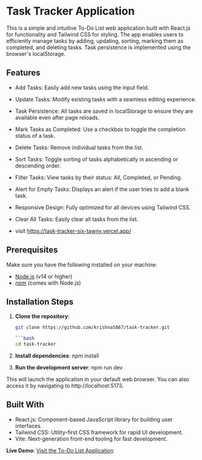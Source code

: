 # Task Tracker Application

This is a simple and intuitive To-Do List web application built with React.js for functionality and Tailwind CSS for styling. The app enables users to efficiently manage tasks by adding, updating, sorting, marking them as completed, and deleting tasks. Task persistence is implemented using the browser's localStorage.

## Features

- Add Tasks: Easily add new tasks using the input field.
- Update Tasks: Modify existing tasks with a seamless editing experience.
- Task Persistence: All tasks are saved in localStorage to ensure they are available    even after page reloads.
- Mark Tasks as Completed: Use a checkbox to toggle the completion status of a task.
- Delete Tasks: Remove individual tasks from the list.
- Sort Tasks: Toggle sorting of tasks alphabetically in ascending or descending order.
- Filter Tasks: View tasks by their status: All, Completed, or Pending.
- Alert for Empty Tasks: Displays an alert if the user tries to add a blank task.
- Responsive Design: Fully optimized for all devices using Tailwind CSS.
- Clear All Tasks: Easily clear all tasks from the list.

- visit https://task-tracker-six-tawny.vercel.app/

## Prerequisites

Make sure you have the following installed on your machine:

- [Node.js](https://nodejs.org/) (v14 or higher)
- [npm](https://www.npmjs.com/) (comes with Node.js)

## Installation Steps

1. **Clone the repository**:

   ````bash
   git clone https://github.com/krishna5867/task-tracker.git

   ```bash
   cd task-tracker

   ````

2. **Install dependencies**:
   npm install

3. **Run the development server**:
   npm run dev

This will launch the application in your default web browser. You can also access it by navigating to http://localhost:5173.


## Built With
- React.js: Component-based JavaScript library for building user interfaces.
- Tailwind CSS: Utility-first CSS framework for rapid UI development.
- Vite: Next-generation front-end tooling for fast development.

**Live Demo**: [Visit the To-Do List Application](https://task-tracker-six-tawny.vercel.app/)



